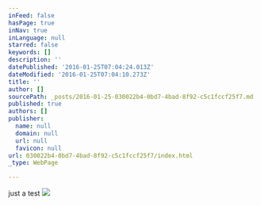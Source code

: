 ```yaml
---
inFeed: false
hasPage: true
inNav: true
inLanguage: null
starred: false
keywords: []
description: ''
datePublished: '2016-01-25T07:04:24.013Z'
dateModified: '2016-01-25T07:04:10.273Z'
title: ''
author: []
sourcePath: _posts/2016-01-25-030022b4-0bd7-4bad-8f92-c5c1fccf25f7.md
published: true
authors: []
publisher:
  name: null
  domain: null
  url: null
  favicon: null
url: 030022b4-0bd7-4bad-8f92-c5c1fccf25f7/index.html
_type: WebPage

---
```

just a test
![](https://the-grid-user-content.s3-us-west-2.amazonaws.com/4268ac32-42c9-4962-8b09-97e707e623e6.jpg)
